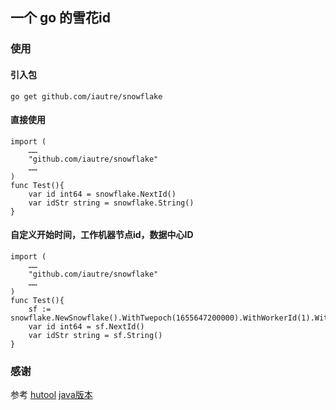 ## 一个 go 的雪花id

### 使用
#### 引入包
```
go get github.com/iautre/snowflake
```

#### 直接使用

```
import (
	……
	"github.com/iautre/snowflake"
    ……
)
func Test(){
    var id int64 = snowflake.NextId()
    var idStr string = snowflake.String()
}
```

#### 自定义开始时间，工作机器节点id，数据中心ID

```
import (
	……
	"github.com/iautre/snowflake"
    ……
)
func Test(){
    sf := snowflake.NewSnowflake().WithTwepoch(1655647200000).WithWorkerId(1).WithDatacenterId(1)
    var id int64 = sf.NextId()
    var idStr string = sf.String()
}
```

### 感谢

 参考 [hutool](https://gitee.com/dromara/hutool) [java版本](https://gitee.com/dromara/hutool/blob/v5-master/hutool-core/src/main/java/cn/hutool/core/lang/Snowflake.java)